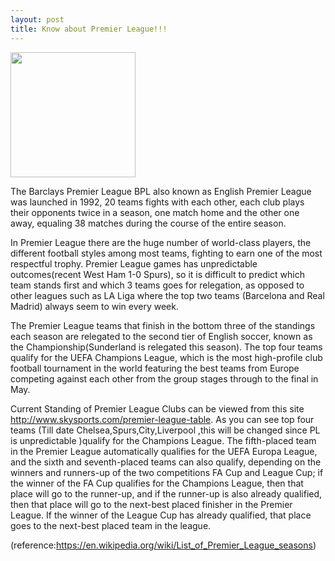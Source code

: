 ```yaml
---
layout: post
title: Know about Premier League!!!
---
```



<img src="http://www.thefootballmind.com/assets/uploads/blogs/cover_images/16-August.png" style="width: 200px;"/>

The Barclays Premier League BPL also known as English Premier League was launched in 1992, 20 teams fights with each other, each club plays their opponents twice in a season, one match home and the other one away, equaling 38 matches during the course of the entire season.

In Premier League there are the huge number of world-class players, the different football styles among most teams, fighting to earn one of the most respectful trophy. Premier League games has unpredictable outcomes(recent West Ham 1-0 Spurs), so it is difficult to predict which team stands first and which 3 teams goes for relegation, as opposed to other leagues such as LA Liga where the top two teams (Barcelona and Real Madrid) always seem to win every week.

The Premier League teams that finish in the bottom three of the standings each season are relegated to the second tier of English soccer, known as the Championship(Sunderland is relegated this season). The top four teams qualify for the UEFA Champions League, which is the most high-profile club football tournament in the world featuring the best teams from Europe competing against each other from the group stages through to the final in May. 

Current Standing of Premier League Clubs can be viewed from this site http://www.skysports.com/premier-league-table. As you can see top four teams (Till date Chelsea,Spurs,City,Liverpool ,this will be changed since PL is unpredictable )qualify for the Champions League. The fifth-placed team in the Premier League automatically qualifies for the UEFA Europa League, and the sixth and seventh-placed teams can also qualify, depending on the winners and runners-up of the two competitions FA Cup and League Cup; if the winner of the FA Cup qualifies for the Champions League, then that place will go to the runner-up, and if the runner-up is also already qualified, then that place will go to the next-best placed finisher in the Premier League. If the winner of the League Cup has already qualified, that place goes to the next-best placed team in the league.

(reference:https://en.wikipedia.org/wiki/List_of_Premier_League_seasons)
